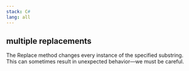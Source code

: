 ```yaml
---
stack: C#
lang: all
---
```


## multiple replacements
The Replace method changes every instance of the specified substring.
This can sometimes result in unexpected behavior—we must be careful.